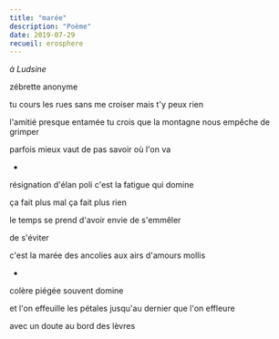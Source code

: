 ```yaml
---
title: "marée"
description: "Poème"
date: 2019-07-29
recueil: erosphere
---
```


*à Ludsine*

zébrette anonyme

tu cours les rues sans me croiser
mais t'y peux rien

l'amitié presque entamée
tu crois que la montagne nous empêche de grimper

parfois mieux vaut de pas savoir
où l'on va

*

résignation d'élan poli
c'est la fatigue qui domine

ça fait plus mal
ça fait plus rien

le temps se prend d'avoir envie
de s'emmêler

de s'éviter

c'est la marée des ancolies
aux airs d'amours mollis

*

colère piégée souvent domine

et l'on effeuille les pétales
jusqu'au dernier que l'on effleure

avec un doute au bord des lèvres

